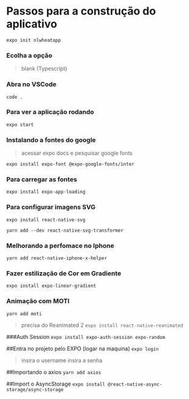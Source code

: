 # Passos para a construção do aplicativo

```expo init nlwheatapp```
### Ecolha a opção
>blank (Typescript)

### Abra no VSCode
```code .```

### Para ver a aplicação rodando
```expo start```

### Instalando a fontes do google
> acessar expo docs e pesquisar google fonts

```expo install expo-font @expo-google-fonts/inter```

### Para carregar as fontes
```expo install expo-app-loading```

### Para configurar imagens SVG
```expo install react-native-svg```

```yarn add --dev react-native-svg-transformer```

### Melhorando a perfomace no Iphone

```yarn add react-native-iphone-x-helper```

### Fazer estilização de Cor em Gradiente 

```expo install expo-linear-gradient```

### Animação com MOTI

```yarn add moti```

>precisa do Reanimated 2
```expo install react-native-reanimated```

###Auth Session
```expo install expo-auth-session expo-random```

##Entra no projeto pelo EXPO (logar na maquina)
```expo login```

>insira o username
>insira a senha

##Importando o axios
```yarn add axios```

##Import o AsyncStorage
```expo install @react-native-async-storage/async-storage```

